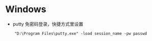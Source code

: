 # Windows

* putty 免密码登录，快捷方式里设置

```batch
    "D:\Program Files\putty.exe" -load session_name -pw passwd
```


